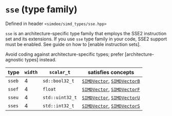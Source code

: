 # `sse` (type family)

Defined in header `<simdee/simd_types/sse.hpp>`

`sse` is an architecture-specific type family that employs the SSE2 instruction set and its extensions. If you use `sse` type family in your code, SSE2 support must be enabled. See guide on how to [enable instruction sets].

Avoid coding against architecture-specific types; prefer [architecture-agnostic types] instead.

type   | `width` | `scalar_t`      | satisfies concepts
-------|---------|-----------------|----------------------------------------------------------------
`sseb` | 4       | `sd::bool32_t`  | [`SIMDVector`](SIMDVector.md), [`SIMDVectorB`](SIMDVectorB.md)
`ssef` | 4       | `float`         | [`SIMDVector`](SIMDVector.md), [`SIMDVectorF`](SIMDVectorF.md)
`sseu` | 4       | `std::uint32_t` | [`SIMDVector`](SIMDVector.md), [`SIMDVectorU`](SIMDVectorU.md)
`sses` | 4       | `std::int32_t`  | [`SIMDVector`](SIMDVector.md), [`SIMDVectorS`](SIMDVectorS.md)
